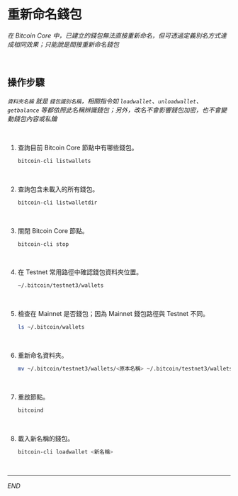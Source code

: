 # 重新命名錢包

_在 Bitcoin Core 中，已建立的錢包無法直接重新命名，但可透過定義別名方式達成相同效果；只能說是間接重新命名錢包_

<br>

## 操作步驟

_`資料夾名稱` 就是 `錢包識別名稱`，相關指令如 `loadwallet`、`unloadwallet`、`getbalance` 等都依照此名稱辨識錢包；另外，改名不會影響錢包加密，也不會變動錢包內容或私鑰_

<br>

1. 查詢目前 Bitcoin Core 節點中有哪些錢包。

    ```bash
    bitcoin-cli listwallets
    ```

<br>

2. 查詢包含未載入的所有錢包。

    ```bash
    bitcoin-cli listwalletdir
    ```

<br>

3. 關閉 Bitcoin Core 節點。

    ```bash
    bitcoin-cli stop
    ```

<br>

4. 在 Testnet 常用路徑中確認錢包資料夾位置。

    ```bash
    ~/.bitcoin/testnet3/wallets
    ```

<br>

5. 檢查在 Mainnet 是否錢包；因為 Mainnet 錢包路徑與 Testnet 不同。

    ```bash
    ls ~/.bitcoin/wallets
    ```

<br>

6. 重新命名資料夾。

    ```bash
    mv ~/.bitcoin/testnet3/wallets/<原本名稱> ~/.bitcoin/testnet3/wallets/<新名稱>
    ```

<br>

7. 重啟節點。

    ```bash
    bitcoind
    ```

<br>

8. 載入新名稱的錢包。

    ```bash
    bitcoin-cli loadwallet <新名稱>
    ```

<br>

___

_END_